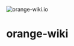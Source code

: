 ![orange-wiki.io](https://github.com/A-Kevin1217/orange-wiki.io/image?description=1&font=Raleway&forks=1&issues=1&language=1&name=1&owner=1&pattern=Circuit%20Board&pulls=1&stargazers=1&theme=Auto)
# orange-wiki
